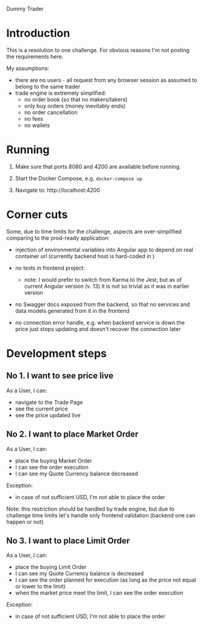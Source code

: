 Dummy Trader

# Introduction

This is a resolution to one challenge. For obvious reasons I'm not posting the requirements here.


My assumptions:

- there are no users - all request from any browser session as assumed to belong to the same trader
- trade engine is extremely simplified: 
  - no order book (so that no makers/takers) 
  - only buy orders (money inevitably ends)
  - no order cancellation
  - no fees
  - no wallets


# Running 

1. Make sure that ports 8080 and 4200 are available before running.

2. Start the Docker Compose, e.g. `docker-compose up`

3. Navigate to: http://localhost:4200


 
# Corner cuts

Some, due to time limits for the challenge, aspects are over-simplified comparing to the prod-ready application:

- injection of environmental variables into Angular app to depend on real container url (currently backend host is hard-coded in )   

- no tests in frontend project:

  - note: I would prefer to switch from Karma to the Jest, but as of current Angular version (v. 13) it is not so trivial as it was in earlier version

- no Swagger docs exposed from the backend, so that no services and data models generated from it in the frontend

- no connection error handle, e.g. when backend service is down the price just stops updating and doesn't recover the connection later


# Development steps

## No 1. I want to see price live

As a User, I can:
- navigate to the Trade Page
- see the current price
- see the price updated live

## No 2. I want to place Market Order

As a User, I can:
- place the buying Market Order
- I can see the order execution
- I can see my Quote Currency balance decreased

Exception:
- in case of not sufficient USD, I'm not able to place the order

Note: this restriction should be handled by trade engine, but due to challenge time limits let's handle only frontend validation (backend one can happen or not)



## No 3. I want to place Limit Order

As a User, I can:
- place the buying Limit Order
- I can see my Quote Currency balance is decreased
- I can see the order planned for execution (as long as the price not equal or lower to the limit)
- when the market price meet the limit, I can see the order execution

Exception:
- in case of not sufficient USD, I'm not able to place the order

